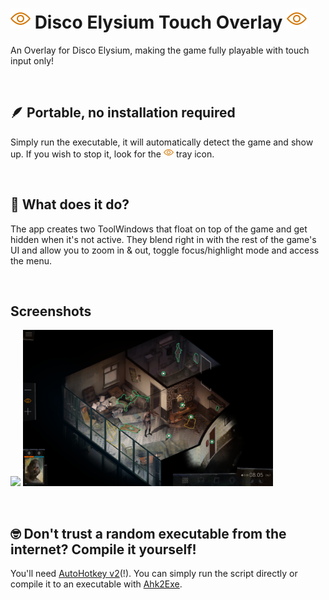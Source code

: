 # <img src="eye-active.png" width="32"/> Disco Elysium Touch Overlay <img src="eye-active.png" width="32"/>
An Overlay for Disco Elysium, making the game fully playable with touch input only!

&nbsp;

## 🪶 Portable, no installation required
Simply run the executable, it will automatically detect the game and show up. If you wish to stop it, look for the <img src="eye-active.png" width="16"/> tray icon.

&nbsp;

## 🤔 What does it do?
The app creates two ToolWindows that float on top of the game and get hidden when it's not active. They blend right in with the rest of the game's UI and allow you to zoom in & out, toggle focus/highlight mode and access the menu.

&nbsp;

## Screenshots

<img src="screenshot.png" width="400"/> <img src="screenshot-focus.png" width="400"/>

&nbsp;

## 🤓 Don't trust a random executable from the internet? Compile it yourself!
You'll need [AutoHotkey v2](https://www.autohotkey.com/download/ahk-v2.zip)(!). You can simply run the script directly or compile it to an executable with [Ahk2Exe](https://github.com/AutoHotkey/Ahk2Exe).

